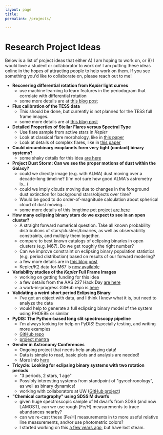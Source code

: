 ```yaml
---
layout: page
title: 
permalink: /projects/

---
```



# Research Project Ideas

Below is a list of project ideas that either A) I am hoping to work on, or B) I would love a student or collaborator to work on! I am putting these ideas online in the hopes of attracting people to help work on them. If you see something you'd like to collaborate on, please reach out to me!


- **Recovering differential rotation from *Kepler* light curves**
	- use machine learning to learn features in the periodogram that correlate with differential rotation
	- some more details are at [this blog post](http://astro.ifweassume.com//2015/11/14/diffrot-ml/)
- **Flux calibration of the TESS data**
	- This should be done, but currently is not planned for the TESS full frame images. 
	- some more details are at [this blog post](http://astro.ifweassume.com//2016/01/07/fluxcal-in-tess/)
- **Detailed Properties of Stellar Flares versus Spectral Type**
	- Use flare sample from active stars in *Kepler*
	- Look at classical flare morphology, like in [this paper](http://adsabs.harvard.edu/abs/2014ApJ...797..122D)
	- Look at details of complex flares, like in [this paper](http://adsabs.harvard.edu/abs/2015IAUGA..2253851D)
- **Could circumbinary exoplanets form very tight (contact) binary systems?**
	- some shaky details for this idea [are here](http://astro.ifweassume.com//2015/12/15/planets-binaries/)
- **Project Dust Storm: Can we see the proper motions of dust within the Galaxy?**
	- could we directly image (e.g. with ALMA) dust moving over a decade-long timeline? (I'm not sure how good ALMA's astrometry is...)
	- could we imply clouds moving due to changes in the foreground dust extinction for background stars/objects over time? 
	- Would be good to do order-of-magnitude calculation about spherical cloud of dust moving...
	- some more details of this longtime pet project [are here](http://astro.ifweassume.com//2015/12/13/duststorm/)
- **How many eclipsing binary stars do we expect to see in an open cluster?**
	- A straight forward numerical question. Take all known probability distributions of stars/clusters/binaries, as well as observability constraints, and multiply them together. 
	- compare to best known catalogs of eclipsing binaries in open clusters (e.g. M67). Do we get roughly the right number?
	- Can we improve constraint on eclipsing binary population statistics (e.g. period distribution) based on results of our forward modeling?
	- a few more details are in [this blog post](http://astro.ifweassume.com//2015/11/15/binaries-in-clusters/)
	- Kepler/K2 data for M67 is [now available](http://adsabs.harvard.edu/abs/2016MNRAS.459.1060G)
- **Variability studies of the *Kepler* Full Frame Images**
	- working on getting funding for this idea
	- a few details from the AAS 227 Hack Day [are here](http://astro.ifweassume.com//2015/12/04/hackidea2016/)
	- a work-in-progress GitHub repo is [here](https://github.com/jradavenport/FFIorBUST)
- **Validating a weird short period Eclipsing Binary**
	- I've got an object with data, and I think I know what it is, but need to analyze the data
	- would help to generate a full eclipsing binary model of the system using PHOEBE or similar
- **PyDIS: The Python-based long slit spectroscopy pipeline**
	- I'm always looking for help on PyDIS! Especially testing, and writing more examples
	- [GitHub repo](https://github.com/jradavenport/pydis)
	- [project mantra](http://jradavenport.github.io/2015/04/01/spectra.html)
- **Gender in Astronomy Conferences**
	- Ongoing project that needs help analyzing data!
	- Data is simple to read, basic plots and analysis are needed!
	- More info [here](http://aasgender.wwu.edu)
- **Tricycle: Looking for eclipsing binary systems with two rotation periods**
	- "3 periods, 2 stars, 1 age"
	- Possibly interesting systems from standpoint of "gyrochronology", as well as binary dynamics!
	- working with collaborators at UW ([GitHub project](https://github.com/StellarArmy/tricycle))
- **"Chemical cartography" using SDSS M dwarfs**
	- given huge spectroscopic sample of M dwarfs from SDSS (and now LAMOST), can we use rough [Fe/H] measurements to trace abundances nearby?
	- can we re-cast these [Fe/H] measurements in to more useful relative line measurements, and/or use photometric colors?
	- I started working on this [a few years ago](http://adsabs.harvard.edu/abs/2014AAS...22440404W), but have lost steam.
